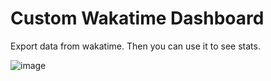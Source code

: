 # Custom Wakatime Dashboard

Export data from wakatime. Then you can use it to see stats.

![image](https://github.com/user-attachments/assets/1e4111a9-dbd3-4b05-901f-1fa85bc9c44c)

